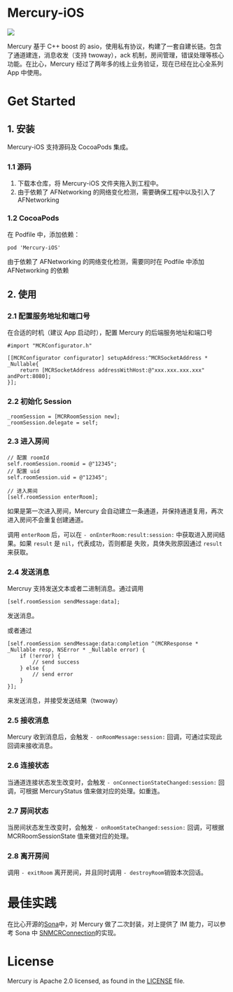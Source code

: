 # Mercury-iOS

![](https://img.shields.io/badge/Pod-v1.0.0-brightgreen)

Mercury 基于 C++ boost 的 asio，使用私有协议，构建了一套自建长链。包含了通道建连，消息收发（支持 twoway），ack 机制，房间管理，错误处理等核心功能。在比心，Mercury 经过了两年多的线上业务验证，现在已经在比心全系列 App 中使用。

# Get Started

## 1. 安装

Mercury-iOS 支持源码及 CocoaPods 集成。

### 1.1 源码

1. 下载本仓库，将 Mercury-iOS 文件夹拖入到工程中。
2. 由于依赖了 AFNetworking 的网络变化检测，需要确保工程中以及引入了 AFNetworking

### 1.2 CocoaPods

在 Podfile 中，添加依赖：

```
pod 'Mercury-iOS'
```

由于依赖了 AFNetworking 的网络变化检测，需要同时在 Podfile 中添加 AFNetworking 的依赖


## 2. 使用

### 2.1 配置服务地址和端口号

在合适的时机（建议 App 启动时），配置 Mercury 的后端服务地址和端口号

```
#import "MCRConfigurator.h"

[[MCRConfigurator configurator] setupAddress:^MCRSocketAddress * _Nullable{
    return [MCRSocketAddress addressWithHost:@"xxx.xxx.xxx.xxx" andPort:8080];
}];
```

### 2.2 初始化 Session

```
_roomSession = [MCRRoomSession new];
_roomSession.delegate = self;
```

### 2.3 进入房间

```
// 配置 roomId
self.roomSession.roomid = @"12345";
// 配置 uid
self.roomSession.uid = @"12345";

// 进入房间
[self.roomSession enterRoom];
```

如果是第一次进入房间，Mercury 会自动建立一条通道，并保持通道复用，再次进入房间不会重复创建通道。

调用 `enterRoom` 后，可以在 `- onEnterRoom:result:session:` 中获取进入房间结果。如果 `result` 是 `nil`，代表成功，否则都是
失败，具体失败原因通过 `result` 来获取。

### 2.4 发送消息

Mercruy 支持发送文本或者二进制消息。通过调用
```
[self.roomSession sendMessage:data];
```
发送消息。

或者通过
```
[self.roomSession sendMessage:data:completion ^(MCRResponse * _Nullable resp, NSError * _Nullable error) {
    if (!error) {
        // send success
    } else {
        // send error
    }
}];
```
来发送消息，并接受发送结果（twoway）

### 2.5 接收消息

Mercury 收到消息后，会触发 `- onRoomMessage:session:` 回调，可通过实现此回调来接收消息。


### 2.6 连接状态

当通道连接状态发生改变时，会触发 `- onConnectionStateChanged:session:` 回调，可根据 MercuryStatus 值来做对应的处理。如重连。

### 2.7 房间状态

当房间状态发生改变时，会触发 `- onRoomStateChanged:session:` 回调，可根据 MCRRoomSessionState 值来做对应的处理。

### 2.8 离开房间

调用 `- exitRoom` 离开房间，并且同时调用 `- destroyRoom`销毁本次回话。

# 最佳实践

在比心开源的[Sona](https://github.com/BixinTech/sona-ios)中，对 Mercury 做了二次封装，对上提供了 IM 能力，可以参考 Sona 中 [SNMCRConnection](https://github.com/BixinTech/sona-ios/tree/main/Sona/Classes/SonaConn/Mercury)的实现。

# License

Mercury is Apache 2.0 licensed, as found in the [LICENSE](https://github.com/BixinTech/mercury-ios/blob/main/LICENSE) file.
